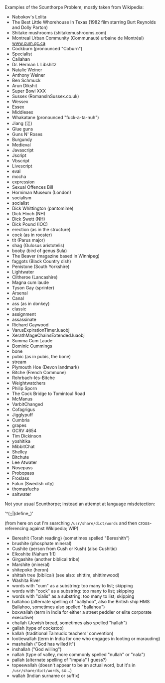 Examples of the Scunthorpe Problem; mostly taken from Wikipedia:

- Nabokov's Lolita
- The Best Little Whorehouse In Texas (1982 film starring Burt Reynolds and Dolly Parton)
- Shitake mushrooms (shitakemushrooms.com)
- Montreal Urban Community (Communauté urbaine de Montréal) www.cum.qc.ca
- Cockburn (pronounced "Coburn")
- Specialist
- Callahan
- Dr. Herman I. Libshitz
- Natalie Weiner
- Anthony Weiner
- Ben Schmuck
- Arun Dikshit
- Super Bowl XXX
- Sussex (RomansInSussex.co.uk)
- Wessex
- Essex
- Middlesex
- Whakatane (pronounced "fuck-a-ta-nuh")
- Jiang (江)
- Glue guns
- Guns N' Roses
- Burgundy
- Medieval
- Javascript
- Jscript
- Vbscript
- Livescript
- eval
- mocha
- expression
- Sexual Offences Bill
- Horniman Museum (London)
- socialism
- socialist
- Dick Whittington (pantomime)
- Dick Hinch (NH)
- Dick Swett (NH)
- Dick Pound (IOC)
- erection (as in the structure)
- cock (as in rooster)
- tit (Parus major)
- shag (Gulosus aristotelis)
- booby (bird of genus Sula)
- The Beaver (magazine based in Winnipeg)
- faggots (Black Country dish)
- Penistone (South Yorkshire)
- Lightwater
- Clitheroe (Lancashire)
- Magna cum laude
- Tyson Gay (sprinter)
- Arsenal
- Canal
- ass (as in donkey)
- classic
- assignment
- assassinate
- Richard Gaywood
- VarusExpirationTimer.luaobj
- XerathMageChainsExtended.luaobj
- Summa Cum Laude
- Dominic Cummings
- bone
- pubic (as in pubis, the bone)
- stream
- Plymouth Hoe (Devon landmark)
- Bitche (French Commune)
- Rohrbach-lès-Bitche
- Weightwatchers
- Philip Sporn
- The Cock Bridge to Tomintoul Road
- McManus
- VarbitChanged
- Cofagrigus
- Jigglypuff
- Cumbria
- grapes
- GCRV 4654
- Tim Dickinson
- yoshitika
- MibbitChat
- Shelley
- Bitchute
- Lee Atwater
- Nosepass
- Probopass
- Froslass
- Falun (Swedish city)
- thomasfuchs
- saltwater

Not your usual Scunthorpe; instead an attempt at language misdetection:

'^(;;|\(define_)'

(from here on out I'm searching `/usr/share/dict/words` and then cross-referencing against Wikipedia; WIP)

- Bereshit (Torah reading) (sometimes spelled "Bereshith")
- brushite (phosphate mineral)
- Cushite (person from Cush or Kush) (also Cushitic)
- Elkoshite (Nahum 1:1)
- Girgashite (another biblical tribe)
- Marshite (mineral)
- shitepoke (heron)
- shittah tree (biblical) (see also: shittim, shittimwood)
- Washita River
- words with "cum" as a substring: too many to list; skipping
- words with "cock" as a substring: too many to list; skipping
- words with "cialis" as a substring: too many to list; skipping
- ballahoo (alternate spelling of "ballyhoo", also the British ship HMS Ballahoo, sometimes also spelled "ballahou")
- boxwallah (term in India for either a street peddler or elite corporate executive)
- challah (Jewish bread, sometimes also spelled "hallah")
- gallah (type of cockatoo)
- kallah (traditional Talmudic teachers' convention)
- lootiewallah (term in India for one who engages in looting or marauding)
- mashallah ("God has willed it")
- inshallah ("God willing")
- nallah (type of valley, more commonly spelled "nullah" or "nala")
- pallah (alternate spelling of "impala" I guess?)
- topeewallah (doesn't appear to be an actual word, but it's in `/usr/share/dict/words`, so...)
- wallah (Indian surname or suffix)
